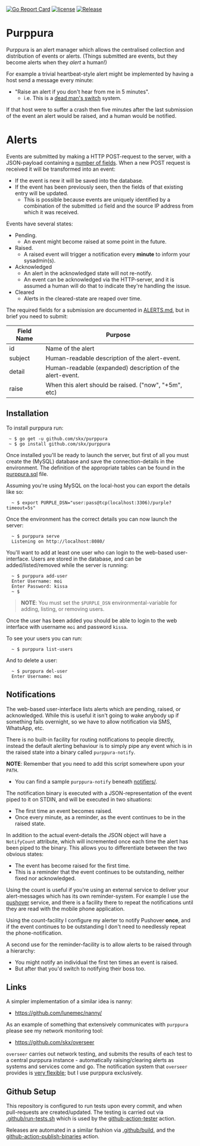 [![Go Report Card](https://goreportcard.com/badge/github.com/skx/purppura)](https://goreportcard.com/report/github.com/skx/purppura)
[![license](https://img.shields.io/github/license/skx/purppura.svg)](https://github.com/skx/purppura/blob/master/LICENSE)
[![Release](https://img.shields.io/github/release/skx/purppura.svg)](https://github.com/skx/purppura/releases/latest)


# Purppura

Purppura is an alert manager which allows the centralised collection and distribution of events or alerts.  (Things submitted are events, but they become alerts when they _alert_ a human!)

For example a trivial heartbeat-style alert might be implemented by having a host send a message every minute:

* "Raise an alert if you don't hear from me in 5 minutes".
   * i.e. This is a [dead man's switch](https://en.wikipedia.org/wiki/Dead_man%27s_switch) system.

If that host were to suffer a crash then five minutes after the last submission of the event an alert would be raised, and a human would be notified.


# Alerts

Events are submitted by making a HTTP POST-request to the server, with a JSON-payload containing a [number of fields](ALERTS.md).  When a new POST request is received it will be transformed into an event:

* If the event is new it will be saved into the database.
* If the event has been previously seen, then the fields of that existing entry will be updated.
   * This is possible because events are uniquely identified by a combination of the submitted `id` field and the source IP address from which it was received.

Events have several states:

* Pending.
   * An event might become raised at some point in the future.
* Raised.
   * A raised event will trigger a notification every **minute** to inform your sysadmin(s).
* Acknowledged
   * An alert in the acknowledged state will not re-notify.
   * An event can be acknowledged via the HTTP-server, and it is assumed a human will do that to indicate they're handling the issue.
* Cleared
   * Alerts in the cleared-state are reaped over time.

The required fields for a submission are documented in [ALERTS.md](ALERTS.md),
but in brief you need to submit:

|Field Name | Purpose                                                   |
|-----------|-----------------------------------------------------------|
|id         | Name of the alert                                         |
|subject    | Human-readable description of the alert-event.            |
|detail     | Human-readable (expanded) description of the alert-event. |
|raise      | When this alert should be raised. ("now", "+5m", etc)     |



## Installation

To install purppura run:

     ~ $ go get -u github.com/skx/purppura
     ~ $ go install github.com/skx/purppura

Once installed you'll be ready to launch the server, but first of all you
must create the (MySQL) database and save the connection-details in the
environment.  The definition of the appropriate tables can be found in
the [purppura.sql](purppura.sql) file.

Assuming you're using MySQL on the local-host you can export the details
like so:

      ~ $ export PURPLE_DSN="user:pass@tcp(localhost:3306)/purple?timeout=5s"

Once the environment has the correct details you can now launch the
server:

      ~ $ purppura serve
      Listening on http://localhost:8080/

You'll want to add at least one user who can login to the web-based user-interface.  Users are stored in the database, and can be added/listed/removed  while the server is running:

      ~ $ purppura add-user
      Enter Username: moi
      Enter Password: kissa
      ~ $

> **NOTE**: You must set the `$PURPLE_DSN` environmental-variable for adding, listing, or removing users.

Once the user has been added you should be able to login to the web interface with username `moi` and password `kissa`.

To see your users you can run:

      ~ $ purppura list-users

And to delete a user:

      ~ $ purppura del-user
      Enter Username: moi



## Notifications

The web-based user-interface lists alerts which are pending, raised, or acknowledged.  While this is useful it isn't going to wake anybody up if something fails overnight, so we have to allow notification via SMS, WhatsApp, etc.

There is no built-in facility for routing notifications to people directly, instead the default alerting behaviour is to simply pipe any event which is in the raised state into a binary called `purppura-notify`.

**NOTE**: Remember that you need to add this script somewhere upon your `PATH`.

* You can find a sample `purppura-notify` beneath [notifiers/](notifiers/).

The notification binary is executed with a JSON-representation of the event
piped to it on STDIN, and will be executed in two situations:

* The first time an event becomes raised.
* Once every minute, as a reminder, as the event continues to be in the raised state.

In addition to the actual event-details the JSON object will have a `NotifyCount` attribute, which will incremented once each time the alert has been piped to the binary.  This allows you to differentiate between the two obvious states:

* The event has become raised for the first time.
* This is a reminder that the event continues to be outstanding, neither fixed nor acknowledged.

Using the count is useful if you're using an external service to deliver your alert-messages which has its own reminder-system.  For example I use the [pushover](http://pushover.net/) service, and there is a facility there to repeat the notifications until they are read with the mobile phone application.

Using the count-facility I configure my alerter to notify Pushover __once__,
and if the event continues to be outstanding I don't need to needlessly repeat the phone-notification.

A second use for the reminder-facility is to allow alerts to be raised through a hierarchy:

* You might notify an individual the first ten times an event is raised.
* But after that you'd switch to notifying their boss too.



## Links

A simpler implementation of a similar idea is nanny:

* https://github.com/lunemec/nanny/

As an example of something that extensively communicates with `purppura` please see my network monitoring tool:

* https://github.com/skx/overseer

`overseer` carries out network testing, and submits the results of each test to a central purppura instance - automatically raising/clearing alerts as systems and services come and go.  The notification system that `overseer` provides is [very flexible](https://github.com/skx/overseer/#notification); but I use purppura exclusively.


## Github Setup

This repository is configured to run tests upon every commit, and when
pull-requests are created/updated.  The testing is carried out via
[.github/run-tests.sh](.github/run-tests.sh) which is used by the
[github-action-tester](https://github.com/skx/github-action-tester) action.

Releases are automated in a similar fashion via [.github/build](.github/build),
and the [github-action-publish-binaries](https://github.com/skx/github-action-publish-binaries) action.
